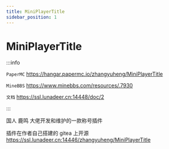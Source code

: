 ```yaml
---
title: MiniPlayerTitle
sidebar_position: 1
---
```


# MiniPlayerTitle

:::info

`PaperMC` https://hangar.papermc.io/zhangyuheng/MiniPlayerTitle

`MineBBS` https://www.minebbs.com/resources/.7930

`文档` https://ssl.lunadeer.cn:14448/doc/2

:::

国人 鹿鸣 大佬开发和维护的一款称号插件

插件在作者自己搭建的 gitea 上开源 https://ssl.lunadeer.cn:14446/zhangyuheng/MiniPlayerTitle
